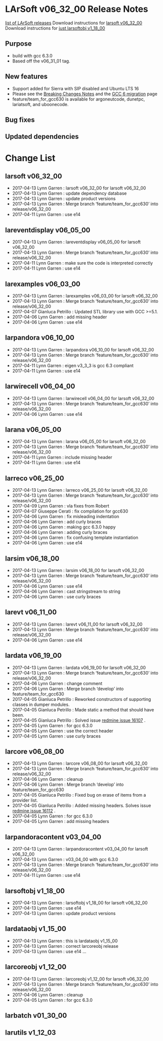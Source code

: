 LArSoft v06_32_00 Release Notes
======================================================================

[list of LArSoft releases](LArSoft_release_list)
Download instructions for [larsoft v06_32_00](http://scisoft.fnal.gov/scisoft/bundles/larsoft/v06_32_00/larsoft-v06_32_00.html)
Download instructions for [just larsoftobj v1_18_00](http://scisoft.fnal.gov/scisoft/bundles/larsoftobj/v1_18_00/larsoftobj-v1_18_00.html)

Purpose
--------------------

-   build with gcc 6.3.0
-   Based off the v06_31_01 tag.

New features
------------------------------

-   Support added for Sierra with SIP disabled and Ubuntu LTS 16
-   Please see the [Breaking Changes Notes](Breaking_Changes#Update-to-GCC-6) and the [GCC 6 migration](Updating_code_to_GCC_6) page
-   feature/team_for_gcc630 is available for argoneutcode, dunetpc, lariatsoft, and uboonecode.

Bug fixes
------------------------

Updated dependencies
----------------------------------------------

Change List
============================

larsoft v06_32_00
------------------------------------------

-   2017-04-13 Lynn Garren : larsoft v06_32_00 for larsoft v06_32_00
-   2017-04-13 Lynn Garren : update dependency database
-   2017-04-13 Lynn Garren : update product versions
-   2017-04-13 Lynn Garren : Merge branch ‘feature/team_for_gcc630’ into release/v06_32_00
-   2017-04-11 Lynn Garren : use e14

lareventdisplay v06_05_00
----------------------------------------------------------

-   2017-04-13 Lynn Garren : lareventdisplay v06_05_00 for larsoft v06_32_00
-   2017-04-13 Lynn Garren : Merge branch ‘feature/team_for_gcc630’ into release/v06_32_00
-   2017-04-11 Lynn Garren : make sure the code is interpreted correctly
-   2017-04-11 Lynn Garren : use e14

larexamples v06_03_00
--------------------------------------------------

-   2017-04-13 Lynn Garren : larexamples v06_03_00 for larsoft v06_32_00
-   2017-04-13 Lynn Garren : Merge branch ‘feature/team_for_gcc630’ into release/v06_32_00
-   2017-04-07 Gianluca Petrillo : Updated STL library use with GCC \>=5.1.
-   2017-04-06 Lynn Garren : add missing header
-   2017-04-06 Lynn Garren : use e14

larpandora v06_10_00
------------------------------------------------

-   2017-04-13 Lynn Garren : larpandora v06_10_00 for larsoft v06_32_00
-   2017-04-13 Lynn Garren : Merge branch ‘feature/team_for_gcc630’ into release/v06_32_00
-   2017-04-11 Lynn Garren : eigen v3_3_3 is gcc 6.3 compliant
-   2017-04-11 Lynn Garren : use e14

larwirecell v06_04_00
--------------------------------------------------

-   2017-04-13 Lynn Garren : larwirecell v06_04_00 for larsoft v06_32_00
-   2017-04-13 Lynn Garren : Merge branch ‘feature/team_for_gcc630’ into release/v06_32_00
-   2017-04-06 Lynn Garren : use e14

larana v06_05_00
----------------------------------------

-   2017-04-13 Lynn Garren : larana v06_05_00 for larsoft v06_32_00
-   2017-04-13 Lynn Garren : Merge branch ‘feature/team_for_gcc630’ into release/v06_32_00
-   2017-04-11 Lynn Garren : include missing header
-   2017-04-11 Lynn Garren : use e14

larreco v06_25_00
------------------------------------------

-   2017-04-13 Lynn Garren : larreco v06_25_00 for larsoft v06_32_00
-   2017-04-13 Lynn Garren : Merge branch ‘feature/team_for_gcc630’ into release/v06_32_00
-   2017-04-09 Lynn Garren : vla fixes from Robert
-   2017-04-07 Giuseppe Cerati : fix compilation for gcc630
-   2017-04-06 Lynn Garren : fix misleading indentation
-   2017-04-06 Lynn Garren : add curly braces
-   2017-04-06 Lynn Garren : making gcc 6.3.0 happy
-   2017-04-06 Lynn Garren : adding curly braces
-   2017-04-06 Lynn Garren : fix confusing template instantiation
-   2017-04-06 Lynn Garren : use e14

larsim v06_18_00
----------------------------------------

-   2017-04-13 Lynn Garren : larsim v06_18_00 for larsoft v06_32_00
-   2017-04-13 Lynn Garren : Merge branch ‘feature/team_for_gcc630’ into release/v06_32_00
-   2017-04-06 Lynn Garren : use e14
-   2017-04-06 Lynn Garren : cast stringstream to string
-   2017-04-06 Lynn Garren : use curly braces

larevt v06_11_00
----------------------------------------

-   2017-04-13 Lynn Garren : larevt v06_11_00 for larsoft v06_32_00
-   2017-04-13 Lynn Garren : Merge branch ‘feature/team_for_gcc630’ into release/v06_32_00
-   2017-04-06 Lynn Garren : use e14

lardata v06_19_00
------------------------------------------

-   2017-04-13 Lynn Garren : lardata v06_19_00 for larsoft v06_32_00
-   2017-04-13 Lynn Garren : Merge branch ‘feature/team_for_gcc630’ into release/v06_32_00
-   2017-04-06 Lynn Garren : change comment
-   2017-04-06 Lynn Garren : Merge branch ‘develop’ into feature/team_for_gcc630
-   2017-04-05 Gianluca Petrillo : Reworked constructors of supporting classes in dumper modules.
-   2017-04-05 Gianluca Petrillo : Made static a method that should have been.
-   2017-04-05 Gianluca Petrillo : Solved issue [redmine issue 16107](https://cdcvs.fnal.gov/redmine/issues/16107) .
-   2017-04-05 Lynn Garren : for gcc 6.3.0
-   2017-04-05 Lynn Garren : use the correct header
-   2017-04-05 Lynn Garren : use curly braces

larcore v06_08_00
------------------------------------------

-   2017-04-13 Lynn Garren : larcore v06_08_00 for larsoft v06_32_00
-   2017-04-13 Lynn Garren : Merge branch ‘feature/team_for_gcc630’ into release/v06_32_00
-   2017-04-06 Lynn Garren : cleanup
-   2017-04-06 Lynn Garren : Merge branch ‘develop’ into feature/team_for_gcc630
-   2017-04-05 Gianluca Petrillo : Fixed bug on erase of items from a provider list.
-   2017-04-05 Gianluca Petrillo : Added missing headers. Solves issue [redmine issue 16112](https://cdcvs.fnal.gov/redmine/issues/16112) .
-   2017-04-05 Lynn Garren : for gcc 6.3.0
-   2017-04-05 Lynn Garren : add missing headers

larpandoracontent v03_04_00
--------------------------------------------------------------

-   2017-04-13 Lynn Garren : larpandoracontent v03_04_00 for larsoft v06_32_00
-   2017-04-13 Lynn Garren : v03_04_00 with gcc 6.3.0
-   2017-04-13 Lynn Garren : Merge branch ‘feature/team_for_gcc630’ into release/v06_32_00
-   2017-04-11 Lynn Garren : use e14

larsoftobj v1_18_00
----------------------------------------------

-   2017-04-13 Lynn Garren : larsoftobj v1_18_00 for larsoft v06_32_00
-   2017-04-13 Lynn Garren : use e14
-   2017-04-13 Lynn Garren : update product versions

lardataobj v1_15_00
----------------------------------------------

-   2017-04-13 Lynn Garren : this is lardataobj v1_15_00
-   2017-04-13 Lynn Garren : correct larcoreobj release
-   2017-04-13 Lynn Garren : use e14 …

larcoreobj v1_12_00
----------------------------------------------

-   2017-04-13 Lynn Garren : larcoreobj v1_12_00 for larsoft v06_32_00
-   2017-04-13 Lynn Garren : Merge branch ‘feature/team_for_gcc630’ into release/v06_32_00
-   2017-04-06 Lynn Garren : cleanup
-   2017-04-05 Lynn Garren : for gcc 6.3.0

larbatch v01_30_00
--------------------------------------------

larutils v1_12_03
------------------------------------------
